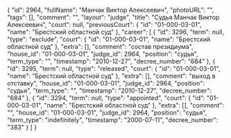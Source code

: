 {
    "id": 2964,
    "fullName": "Манчак Виктор Алексеевич",
    "photoURL": "",
    "tags": [],
    "comment": "",
    "layout": "judge",
    "title": "Судья Манчак Виктор Алексеевич",
    "court": null,
    "previousCourt": {
        "id": "01-000-03-01",
        "name": "Брестский областной суд"
    },
    "career": [
        {
            "id": 3296,
            "term": null,
            "type": "exclude",
            "court": {
                "id": "01-000-03-01",
                "name": "Брестский областной суд"
            },
            "extra": [],
            "comment": "состав президиума",
            "house_id": "01-000-03-01",
            "judge_id": 2964,
            "position": "судья",
            "term_type": "",
            "timestamp": "2010-12-27",
            "decree_number": "684"
        },
        {
            "id": 3295,
            "term": null,
            "type": "released",
            "court": {
                "id": "01-000-03-01",
                "name": "Брестский областной суд"
            },
            "extra": [],
            "comment": "выход в отставку",
            "house_id": "01-000-03-01",
            "judge_id": 2964,
            "position": "судья",
            "term_type": "",
            "timestamp": "2010-12-27",
            "decree_number": "684"
        },
        {
            "id": 3294,
            "term": null,
            "type": "appointed",
            "court": {
                "id": "01-000-03-01",
                "name": "Брестский областной суд"
            },
            "extra": [],
            "comment": "",
            "house_id": "01-000-03-01",
            "judge_id": 2964,
            "position": "судья",
            "term_type": "indefinitely",
            "timestamp": "2000-07-11",
            "decree_number": "383"
        }
    ]
}